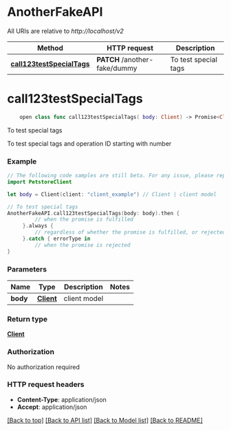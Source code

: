 # AnotherFakeAPI

All URIs are relative to *http://localhost/v2*

Method | HTTP request | Description
------------- | ------------- | -------------
[**call123testSpecialTags**](AnotherFakeAPI.md#call123testspecialtags) | **PATCH** /another-fake/dummy | To test special tags


# **call123testSpecialTags**
```swift
    open class func call123testSpecialTags( body: Client) -> Promise<Client>
```

To test special tags

To test special tags and operation ID starting with number

### Example
```swift
// The following code samples are still beta. For any issue, please report via http://github.com/OpenAPITools/openapi-generator/issues/new
import PetstoreClient

let body = Client(client: "client_example") // Client | client model

// To test special tags
AnotherFakeAPI.call123testSpecialTags(body: body).then {
         // when the promise is fulfilled
     }.always {
         // regardless of whether the promise is fulfilled, or rejected
     }.catch { errorType in
         // when the promise is rejected
}
```

### Parameters

Name | Type | Description  | Notes
------------- | ------------- | ------------- | -------------
 **body** | [**Client**](Client.md) | client model | 

### Return type

[**Client**](Client.md)

### Authorization

No authorization required

### HTTP request headers

 - **Content-Type**: application/json
 - **Accept**: application/json

[[Back to top]](#) [[Back to API list]](../README.md#documentation-for-api-endpoints) [[Back to Model list]](../README.md#documentation-for-models) [[Back to README]](../README.md)

